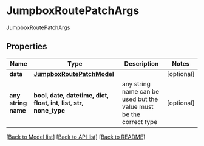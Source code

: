 # JumpboxRoutePatchArgs

JumpboxRoutePatchArgs

## Properties
Name | Type | Description | Notes
------------ | ------------- | ------------- | -------------
**data** | [**JumpboxRoutePatchModel**](JumpboxRoutePatchModel.md) |  | [optional] 
**any string name** | **bool, date, datetime, dict, float, int, list, str, none_type** | any string name can be used but the value must be the correct type | [optional]

[[Back to Model list]](../README.md#documentation-for-models) [[Back to API list]](../README.md#documentation-for-api-endpoints) [[Back to README]](../README.md)


